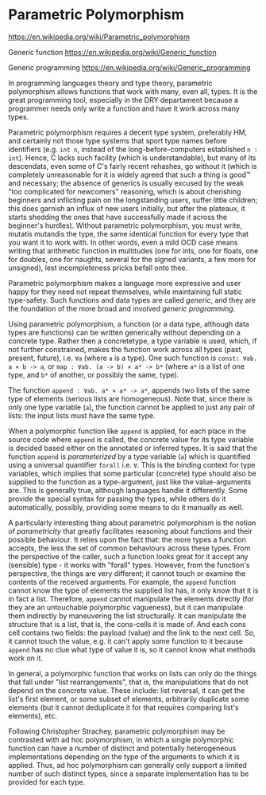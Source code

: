 # Parametric Polymorphism

https://en.wikipedia.org/wiki/Parametric_polymorphism

Generic function
https://en.wikipedia.org/wiki/Generic_function

Generic programming
https://en.wikipedia.org/wiki/Generic_programming

In programming languages theory and type theory, parametric polymorphism allows functions that work with many, even all, types. It is the great programming tool, especially in the DRY departament because a programmer needs only write a function and have it work across many types.

Parametric polymorphism requires a decent type system, preferably HM, and certainly not those type systems that sport type names before identifiers (e.g. `int n`, instead of the long-before-computers established `n : int`). Hence, C lacks such facility (which is understandable), but many of its descendats, even some of C's fairly recent rehashes, go without it (which is completely unreasonable for it is widely agreed that such a thing is good™ and necessary; the absence of generics is usually excused by the weak "too complicated for newcomers" reasoning, which is about cherishing beginners and inflicting pain on the longstanding users, suffer little children; this does garnish an influx of new users initially, but after the plateaux, it starts shedding the ones that have successfully made it across the beginner's hurdles). Without parametric polymorphism, you must write, mutatis mutandis the type, the same identical function for every type that you want it to work with. In other words, even a mild OCD case means writing that arithmetic function in multitudes (one for ints, one for floats, one for doubles, one for naughts, several for the signed variants, a few more for unsigned), lest incompleteness pricks befall onto thee.

Parametric polymorphism makes a language more expressive and user happy for they need not repeat themselves, while maintaining full static type-safety. Such functions and data types are called *generic*, and they are the foundation of the more broad and involved *generic programming*.

Using parametric polymorphism, a function (or a data type, although data types are functions) can be written generically without depending on a concrete type. Rather then a concretetype, a type variable is used, which, if not further constrained, makes the function work across all types (past, present, future), i.e. `∀a` (where `a` is a type). One such function is `const: ∀ab. a × b -> a`, or `map : ∀ab. (a -> b) × a* -> b*` (where `a*` is a list of one type, and `b*` of another, or possibly the same, type).

The function `append : ∀ab. a* × a* -> a*`, appends two lists of the same type of elements (serious lists are homogeneous). Note that, since there is only one type variable (`a`), the function cannot be applied to just any pair of lists: the input lists must have the same type.

When a polymorphic function like `append` is applied, for each place in the source code where `append` is called, the concrete value for its type variable is decided based either on the annotated or inferred types. It is said that the function `append` is *parameterized* by a type variable (`a`) which is quantified using a universal quantifier `forall` i.e. `∀`. This is the binding context for type variables, which implies that some particular (concrete) type should also be supplied to the function as a type-argument, just like the value-arguments are. This is generally true, although languages handle it differently. Some provide the special syntax for passing the types, while others do it automatically, possibly, providing some means to do it manually as well.


A particularly interesting thing about parametric polymorphism is the notion of *parametricity* that greatly facilitates reasoning about functions and their possible behaviour. It relies upon the fact that: the more types a function accepts, the less the set of common behaviours across these types. From the perspective of the caller, such a function looks great for it accept any (sensible) type - it works with "forall" types. However, from the function's perspective, the things are very different; it cannot touch or examine the contents of the received arguments. For example, the `append` function cannot know the type of elements the supplied list has, it only know that it is in fact a list. Therefore, `append` cannot manipulate the elements directly (for they are an untouchable polymorphic vagueness), but it can manipulate them indirectly by maneuvering the list structurally. It can manipulate the structure that is a list, that is, the cons-cells it is made of. And each cons cell contains two fields: the payload (value) and the link to the next cell. So, it cannot touch the value, e.g. it can't apply some function to it because `append` has no clue what type of value it is, so it cannot know what methods work on it.

In general, a polymorphic function that works on lists can only do the things that fall under "list rearrangements", that is, the manipulations that do not depend on the concrete value. These include: list reversal, it can get the list's first element, or some subset of elements, arbitrarily duplicate some elements (but it cannot deduplicate it for that requires comparing list's elements), etc.


Following Christopher Strachey, parametric polymorphism may be contrasted with ad hoc polymorphism, in which a single polymorphic function can have a number of distinct and potentially heterogeneous implementations depending on the type of the arguments to which it is applied. Thus, ad hoc polymorphism can generally only support a limited number of such distinct types, since a separate implementation has to be provided for each type.
